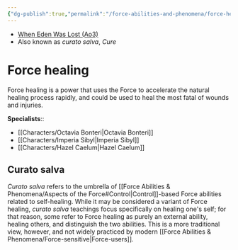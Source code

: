 ```yaml
---
{"dg-publish":true,"permalink":"/force-abilities-and-phenomena/force-healing/","tags":["universal","control","alter","forcepower"],"noteIcon":"saber1"}
---
```


- [When Eden Was Lost (Ao3)](https://archiveofourown.org/works/19334440)
- Also known as *curato salva*, *Cure*
# Force healing
Force healing is a power that uses the Force to accelerate the natural healing process rapidly, and could be used to heal the most fatal of wounds and injuries.

**Specialists**::
* [[Characters/Octavia Bonteri\|Octavia Bonteri]]
* [[Characters/Imperia Sibyl\|Imperia Sibyl]]
* [[Characters/Hazel Caelum\|Hazel Caelum]]
## Curato salva
*Curato salva* refers to the umbrella of [[Force Abilities & Phenomena/Aspects of the Force#Control\|Control]]-based Force abilities related to self-healing. While it may be considered a variant of Force healing, *curato salva* teachings focus specifically on healing one's self; for that reason, some refer to Force healing as purely an external ability, healing others, and distinguish the two abilities. This is a more traditional view, however, and not widely practiced by modern [[Force Abilities & Phenomena/Force-sensitive\|Force-users]]. 